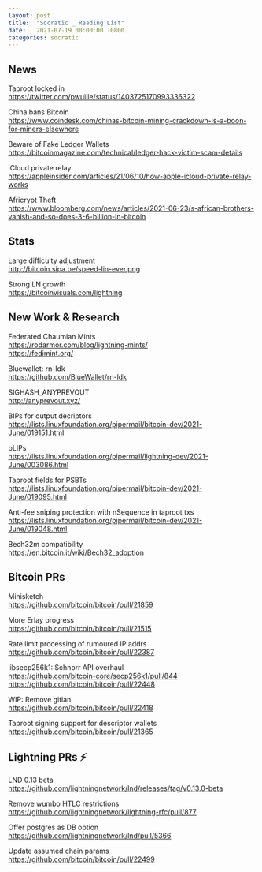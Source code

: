 ```yaml
---
layout: post
title:  "Socratic _ Reading List"
date:   2021-07-19 00:00:00 -0800
categories: socratic
---
```


## News

Taproot locked in  
<https://twitter.com/pwuille/status/1403725170993336322>

China bans Bitcoin  
<https://www.coindesk.com/chinas-bitcoin-mining-crackdown-is-a-boon-for-miners-elsewhere>

Beware of Fake Ledger Wallets  
<https://bitcoinmagazine.com/technical/ledger-hack-victim-scam-details>

iCloud private relay  
<https://appleinsider.com/articles/21/06/10/how-apple-icloud-private-relay-works>

Africrypt Theft  
<https://www.bloomberg.com/news/articles/2021-06-23/s-african-brothers-vanish-and-so-does-3-6-billion-in-bitcoin>



## Stats

Large difficulty adjustment  
<http://bitcoin.sipa.be/speed-lin-ever.png>

Strong LN growth  
<https://bitcoinvisuals.com/lightning>


## New Work & Research

Federated Chaumian Mints  
<https://rodarmor.com/blog/lightning-mints/>  
<https://fedimint.org/>

Bluewallet: rn-ldk  
<https://github.com/BlueWallet/rn-ldk>

SIGHASH_ANYPREVOUT    
<http://anyprevout.xyz/>

BIPs for output decriptors  
<https://lists.linuxfoundation.org/pipermail/bitcoin-dev/2021-June/019151.html>

bLIPs  
<https://lists.linuxfoundation.org/pipermail/lightning-dev/2021-June/003086.html>

Taproot fields for PSBTs  
<https://lists.linuxfoundation.org/pipermail/bitcoin-dev/2021-June/019095.html>

Anti-fee sniping protection with nSequence in taproot txs  
<https://lists.linuxfoundation.org/pipermail/bitcoin-dev/2021-June/019048.html>

Bech32m compatibility  
<https://en.bitcoin.it/wiki/Bech32_adoption>

## Bitcoin PRs

Minisketch  
<https://github.com/bitcoin/bitcoin/pull/21859>

More Erlay progress  
<https://github.com/bitcoin/bitcoin/pull/21515>

Rate limit processing of rumoured IP addrs  
<https://github.com/bitcoin/bitcoin/pull/22387>

libsecp256k1: Schnorr API overhaul  
<https://github.com/bitcoin-core/secp256k1/pull/844>
<https://github.com/bitcoin/bitcoin/pull/22448>

WIP: Remove gitian  
<https://github.com/bitcoin/bitcoin/pull/22418>

Taproot signing support for descriptor wallets  
<https://github.com/bitcoin/bitcoin/pull/21365>



## Lightning PRs ⚡

LND 0.13 beta  
<https://github.com/lightningnetwork/lnd/releases/tag/v0.13.0-beta>

Remove wumbo HTLC restrictions  
<https://github.com/lightningnetwork/lightning-rfc/pull/877>

Offer postgres as DB option  
<https://github.com/lightningnetwork/lnd/pull/5366>

Update assumed chain params  
<https://github.com/bitcoin/bitcoin/pull/22499>



